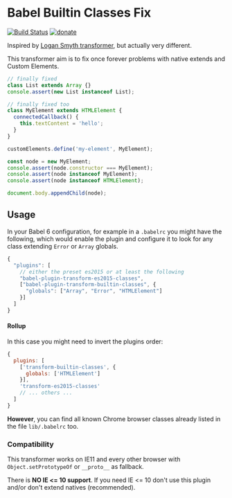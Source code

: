 # Babel Builtin Classes Fix

[![Build Status](https://travis-ci.org/WebReflection/babel-plugin-transform-builtin-classes.svg?branch=master)](https://travis-ci.org/WebReflection/babel-plugin-transform-builtin-classes) [![donate](https://img.shields.io/badge/$-donate-ff69b4.svg?maxAge=2592000&style=flat)](https://github.com/WebReflection/donate)

Inspired by [Logan Smyth transformer](https://github.com/loganfsmyth/babel-plugin-transform-builtin-extend),
but actually very different.

This transformer aim is to fix once forever problems with native extends and Custom Elements.

```js
// finally fixed
class List extends Array {}
console.assert(new List instanceof List);

// finally fixed too
class MyElement extends HTMLElement {
  connectedCallback() {
    this.textContent = 'hello';
  }
}

customElements.define('my-element', MyElement);

const node = new MyElement;
console.assert(node.constructor === MyElement);
console.assert(node instanceof MyElement);
console.assert(node instanceof HTMLElement);

document.body.appendChild(node);
```

## Usage

In your Babel 6 configuration, for example in a `.babelrc` you might have the following,
which would enable the plugin and configure it to look for any class extending `Error` or `Array` globals.

```js
{
  "plugins": [
    // either the preset es2015 or at least the following
    "babel-plugin-transform-es2015-classes",
    ["babel-plugin-transform-builtin-classes", {
      "globals": ["Array", "Error", "HTMLElement"]
    }]
  ]
}
```

#### Rollup

In this case you might need to invert the plugins order:
```js
{
  plugins: [
    ['transform-builtin-classes', {
      globals: ['HTMLElement']
    }],
    'transform-es2015-classes'
    // ... others ...
  ]
}
```


**However**, you can find all known Chrome browser classes already listed in the file `lib/.babelrc` too.


### Compatibility
This transformer works on IE11 and every other browser with `Object.setPrototypeOf` or `__proto__` as fallback.

There is **NO IE <= 10 support**. If you need IE <= 10 don't use this plugin and/or don't extend natives (recommended).
